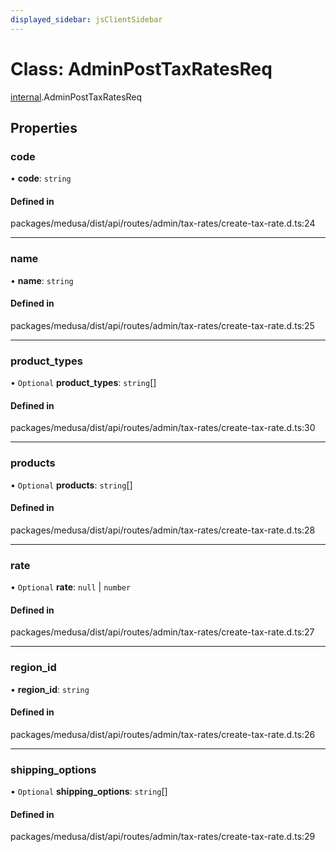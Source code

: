 ```yaml
---
displayed_sidebar: jsClientSidebar
---
```


# Class: AdminPostTaxRatesReq

[internal](../modules/internal.md).AdminPostTaxRatesReq

## Properties

### code

• **code**: `string`

#### Defined in

packages/medusa/dist/api/routes/admin/tax-rates/create-tax-rate.d.ts:24

___

### name

• **name**: `string`

#### Defined in

packages/medusa/dist/api/routes/admin/tax-rates/create-tax-rate.d.ts:25

___

### product\_types

• `Optional` **product\_types**: `string`[]

#### Defined in

packages/medusa/dist/api/routes/admin/tax-rates/create-tax-rate.d.ts:30

___

### products

• `Optional` **products**: `string`[]

#### Defined in

packages/medusa/dist/api/routes/admin/tax-rates/create-tax-rate.d.ts:28

___

### rate

• `Optional` **rate**: ``null`` \| `number`

#### Defined in

packages/medusa/dist/api/routes/admin/tax-rates/create-tax-rate.d.ts:27

___

### region\_id

• **region\_id**: `string`

#### Defined in

packages/medusa/dist/api/routes/admin/tax-rates/create-tax-rate.d.ts:26

___

### shipping\_options

• `Optional` **shipping\_options**: `string`[]

#### Defined in

packages/medusa/dist/api/routes/admin/tax-rates/create-tax-rate.d.ts:29
